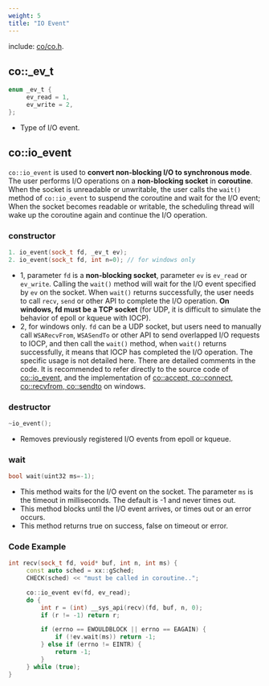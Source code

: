 ```yaml
---
weight: 5
title: "IO Event"
---
```


include: [co/co.h](https://github.com/idealvin/coost/blob/master/include/co/co.h).


## co::_ev_t

```cpp
enum _ev_t {
     ev_read = 1,
     ev_write = 2,
};
```

- Type of I/O event.




## co::io_event

`co::io_event` is used to **convert non-blocking I/O to synchronous mode**. The user performs I/O operations on a **non-blocking socket** in **coroutine**. When the socket is unreadable or unwritable, the user calls the `wait()` method of `co::io_event` to suspend the coroutine and wait for the I/O event; When the socket becomes readable or writable, the scheduling thread will wake up the coroutine again and continue the I/O operation.


### constructor

```cpp
1. io_event(sock_t fd, _ev_t ev);
2. io_event(sock_t fd, int n=0); // for windows only
```

- 1, parameter `fd` is a **non-blocking socket**, parameter `ev` is `ev_read` or `ev_write`. Calling the `wait()` method will wait for the I/O event specified by `ev` on the socket. When `wait()` returns successfully, the user needs to call `recv`, `send` or other API to complete the I/O operation. **On windows, fd must be a TCP socket** (for UDP, it is difficult to simulate the behavior of epoll or kqueue with IOCP).
- 2, for windows only. `fd` can be a UDP socket, but users need to manually call `WSARecvFrom`, `WSASendTo` or other API to send overlapped I/O requests to IOCP, and then call the `wait()` method, when `wait()` returns successfully, it means that IOCP has completed the I/O operation. The specific usage is not detailed here. There are detailed comments in the code. It is recommended to refer directly to the source code of [co::io_event](https://github.com/idealvin/coost/blob/master/include/co/co/io_event.h), and the implementation of [co::accept, co::connect, co::recvfrom, co::sendto](https://github.com/idealvin/coost/blob/master/src/co/sock_win.cc) on windows.



### destructor

```cpp
~io_event();
```

- Removes previously registered I/O events from epoll or kqueue.



### wait

```cpp
bool wait(uint32 ms=-1);
```

- This method waits for the I/O event on the socket. The parameter `ms` is the timeout in milliseconds. The default is -1 and never times out.
- This method blocks until the I/O event arrives, or times out or an error occurs.
- This method returns true on success, false on timeout or error.



### Code Example

```cpp
int recv(sock_t fd, void* buf, int n, int ms) {
     const auto sched = xx::gSched;
     CHECK(sched) << "must be called in coroutine..";

     co::io_event ev(fd, ev_read);
     do {
         int r = (int) __sys_api(recv)(fd, buf, n, 0);
         if (r != -1) return r;

         if (errno == EWOULDBLOCK || errno == EAGAIN) {
             if (!ev.wait(ms)) return -1;
         } else if (errno != EINTR) {
             return -1;
         }
     } while (true);
}
```
